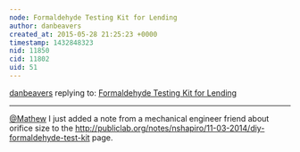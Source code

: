 ```yaml
---
node: Formaldehyde Testing Kit for Lending 
author: danbeavers
created_at: 2015-05-28 21:25:23 +0000
timestamp: 1432848323
nid: 11850
cid: 11802
uid: 51
---
```




[danbeavers](../profile/danbeavers) replying to: [Formaldehyde Testing Kit for Lending ](../notes/mathew/05-28-2015/formaldehyde-testing-kit-for-lending)

----
[@Mathew](/profile/Mathew)  I just added a note from a mechanical engineer friend about orifice size to the http://publiclab.org/notes/nshapiro/11-03-2014/diy-formaldehyde-test-kit page.